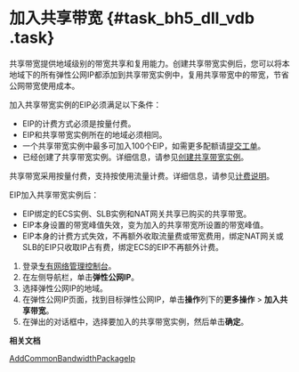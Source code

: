 # 加入共享带宽 {#task_bh5_dll_vdb .task}

共享带宽提供地域级别的带宽共享和复用能力。创建共享带宽实例后，您可以将本地域下的所有弹性公网IP都添加到共享带宽实例中，复用共享带宽中的带宽，节省公网带宽使用成本。

加入共享带宽实例的EIP必须满足以下条件：

-   EIP的计费方式必须是按量付费。
-   EIP和共享带宽实例所在的地域必须相同。
-   一个共享带宽实例中最多可加入100个EIP，如需更多配额请[提交工单](https://workorder-intl.console.aliyun.com/?spm=5176.11182188.console-base-top.dworkorder.18ae4882n3v6ZW#/ticket/createIndex)。
-   已经创建了共享带宽实例。详细信息，请参见[创建共享带宽实例](../../../../intl.zh-CN/用户指南/创建共享带宽实例.md#)。

共享带宽采用按量付费，支持按使用流量计费。详细信息，请参见[计费说明](../../../../intl.zh-CN/产品定价/计费说明.md#)。

EIP加入共享带宽实例后：

-   EIP绑定的ECS实例、SLB实例和NAT网关共享已购买的共享带宽。
-   EIP本身设置的带宽峰值失效，变为加入的共享带宽所设置的带宽峰值。
-   EIP本身的计费方式失效，不再额外收取流量费或带宽费用，绑定NAT网关或SLB的EIP只收取IP占有费，绑定ECS的EIP不再额外计费。

1.  登录[专有网络管理控制台](https://vpcnext.console.aliyun.com)。
2.  在左侧导航栏，单击**弹性公网IP**。
3.  选择弹性公网IP的地域。
4.  在弹性公网IP页面，找到目标弹性公网IP，单击**操作**列下的**更多操作** \> **加入共享带宽**。
5.  在弹出的对话框中，选择要加入的共享带宽实例，然后单击**确定**。

**相关文档**  


[AddCommonBandwidthPackageIp](../../../../intl.zh-CN/API参考/共享带宽/AddCommonBandwidthPackageIp.md#)

